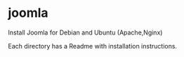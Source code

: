 # joomla
Install Joomla for Debian and Ubuntu (Apache,Nginx)

Each directory has a Readme with installation instructions.
